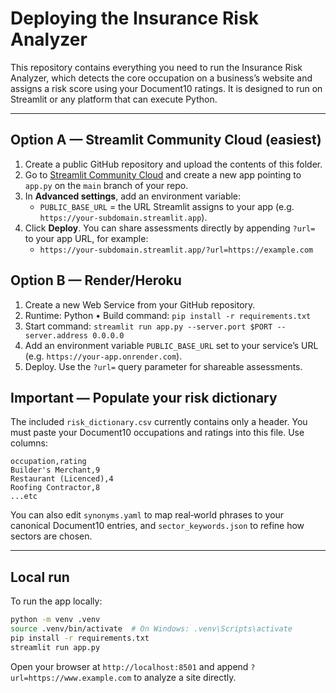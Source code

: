 # Deploying the Insurance Risk Analyzer

This repository contains everything you need to run the Insurance Risk Analyzer, which detects the core occupation on a business’s website and assigns a risk score using your Document10 ratings.  It is designed to run on Streamlit or any platform that can execute Python.

---

## Option A — Streamlit Community Cloud (easiest)
1. Create a public GitHub repository and upload the contents of this folder.
2. Go to [Streamlit Community Cloud](https://share.streamlit.io/) and create a new app pointing to `app.py` on the `main` branch of your repo.
3. In **Advanced settings**, add an environment variable:
   - `PUBLIC_BASE_URL` = the URL Streamlit assigns to your app (e.g. `https://your-subdomain.streamlit.app`).
4. Click **Deploy**.  You can share assessments directly by appending `?url=` to your app URL, for example:
   - `https://your-subdomain.streamlit.app/?url=https://example.com`

## Option B — Render/Heroku
1. Create a new Web Service from your GitHub repository.
2. Runtime: Python  •  Build command: `pip install -r requirements.txt`
3. Start command: `streamlit run app.py --server.port $PORT --server.address 0.0.0.0`
4. Add an environment variable `PUBLIC_BASE_URL` set to your service’s URL (e.g. `https://your-app.onrender.com`).
5. Deploy.  Use the `?url=` query parameter for shareable assessments.

## Important — Populate your risk dictionary

The included `risk_dictionary.csv` currently contains only a header.  You must paste your Document10 occupations and ratings into this file.  Use columns:

```
occupation,rating
Builder's Merchant,9
Restaurant (Licenced),4
Roofing Contractor,8
...etc
```

You can also edit `synonyms.yaml` to map real‑world phrases to your canonical Document10 entries, and `sector_keywords.json` to refine how sectors are chosen.

---

## Local run

To run the app locally:

```bash
python -m venv .venv
source .venv/bin/activate  # On Windows: .venv\Scripts\activate
pip install -r requirements.txt
streamlit run app.py
```

Open your browser at `http://localhost:8501` and append `?url=https://www.example.com` to analyze a site directly.
